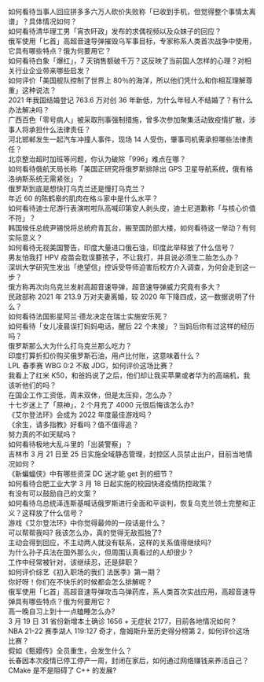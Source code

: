 如何看待当事人回应拼多多六万人砍价失败称「已收到手机，但觉得整个事情太离谱」？具体情况如何？  
如何看待清华理工男「宵衣旰政」发布的求偶视频以及众妹子的回应？  
俄军使用「匕首」高超音速导弹摧毁乌军事目标，专家称系人类首次战争中使用，它具有哪些特点？俄为何要用它？  
如何看待白象「爆红」，7 天销售额破千万？这反映了当前国人怎样的心理？对相关行业企业带来哪些启发？  
如何评价「美国舰队控制了世界上 80％的海洋，所以他们凭什么和你相互理解尊重」这种说法？  
2021 年我国结婚登记 763.6 万对创 36 年新低，为什么年轻人不结婚了？有什么办法解决吗？  
广西百色「零号病人」被采取刑事强制措施，曾多次参加聚集活动致疫情扩散，涉事人将承担什么法律责任？  
河北邯郸发生一起汽车冲撞人事件，现场 14 人受伤，肇事司机需承担哪些法律责任？  
北京整治超时加班等问题，你认为破除「996」难点在哪？  
如何看待俄航天局长称「美国正研究将俄罗斯排除出 GPS 卫星导航系统，俄有格洛纳斯系统无需紧张」？  
俄罗斯到底是想快打乌克兰还是慢打乌克兰？  
年近 60 的陈鹤皋的肌肉在格斗家中是什么水平？  
如何看待迪士尼游行表演啦啦队高喊印第安人剥头皮，迪士尼道歉称「与核心价值不符」？  
韩国候任总统尹锡悦将总统府青瓦台，搬至国防部大楼，如何看待这一举动？有何实际意义？  
如何看待无视美国警告，印度大量进口俄石油，印度此举释放了什么信号？  
男友怕我打 HPV 疫苗会耽误要孩子，不让我打，并且说必须生二胎怎么办？  
深圳大学研究生发出「绝望信」控诉受导师迫害后校方介入调查，为何会走到这一步？  
俄方称再次向乌克兰发射高超音速导弹，超音速导弹威力究竟有多大？  
民政部称 2021 年 213.9 万对夫妻离婚，较 2020 年下降四成，这一数据说明了什么？  
如何看待法国影星阿兰·德龙决定在瑞士实施安乐死？  
如何看待「女儿凌晨误打妈妈电话，醒后 22 个未接」？当妈后你有过这样的经历吗？  
俄罗斯那么大为什么打乌克兰那么吃力？  
印度打算折扣价购买俄罗斯石油，用卢比付账，这意味着什么？  
LPL 春季赛 WBG 0:2 不敌 JDG，如何评价这场比赛？  
我看上了红米 K50，和爸妈说了之后，他们却让我买苹果或者华为的高端机，我该听他们的吗？  
在国企工作工资低，周末双休，但是太压抑，怎么办？  
十七岁迷上了「原神」，2 个月充了 4000 元很后悔该怎么办?  
《艾尔登法环》会成为 2022 年度最佳游戏吗？  
《余生，请多指教》好看吗？值不值得追？  
努力真的不如天赋吗？  
如何看待极地大乱斗里的「出装警察」？  
吉林市 3 月 21 日至 25 日实施全域静态管理，封控区人员禁止出户，目前当地情况如何？  
《新蝙蝠侠》中有哪些资深 DC 迷才能 get 到的细节？  
如何看待合肥工业大学 3 月 18 日起实施的校园快递疫情防控政策？  
有没有可以鼓励自己的文案？  
如何看待乌总统泽连斯基喊话俄罗斯进行全面和平谈判，恢复乌克兰领土完整和正义？这释放了什么信号？  
游戏《艾尔登法环》中你觉得最帅的一段话是什么？  
可以帮帮我吗? 我该怎么办，真的觉得无敌孤独了?  
主动会得到回应，不主动两人就没有联系，这样的关系值得继续吗?  
为什么孙子兵法在国外那么火，但周围认真看过的人却很少？  
工作中经常被针对，该继续忍，还是辞职？  
如何评价综艺《初入职场的我们 法医季》第一期？  
你好呀！你们在不快乐的时候都会怎么排解呢？  
俄军使用「匕首」高超音速导弹攻击乌弹药库，系人类首次实战应用，高超音速导弹具有哪些特点？俄为何要用它？  
高一晚自习上到十一点瞌睡怎么办?  
3 月 19 日 31 省份新增本土确诊 1656 + 无症状 2177，目前各地情况如何？  
NBA 21-22 赛季湖人 119:127 奇才，詹姆斯升至历史得分榜第 2，如何评价这场比赛？  
假如《甄嬛传》全员重生，会发生什么？  
长春因本次疫情已停工停产一周，封闭在家后，如何通过网络赚钱来养活自己？  
CMake 是不是阻碍了 C++ 的发展?  

